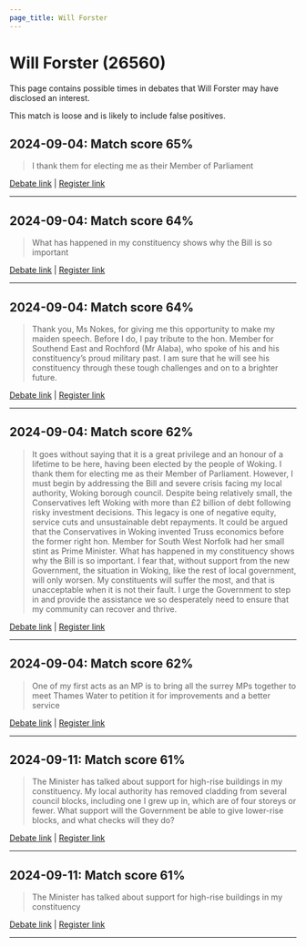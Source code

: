 ```yaml
---
page_title: Will Forster
---
```


# Will Forster  (26560)

This page contains possible times in debates that Will Forster may have disclosed an interest.

This match is loose and is likely to include false positives. 



## 2024-09-04: Match score 65%

>I thank them for electing me as their Member of Parliament

[Debate link](https://www.theyworkforyou.com/debates/?id=2024-09-04b.359.1) | [Register link](https://www.theyworkforyou.com/mp/26560/register)


---



## 2024-09-04: Match score 64%

>What has happened in my constituency shows why the Bill is so important

[Debate link](https://www.theyworkforyou.com/debates/?id=2024-09-04b.359.1) | [Register link](https://www.theyworkforyou.com/mp/26560/register)


---



## 2024-09-04: Match score 64%

>Thank you, Ms Nokes, for giving me this opportunity to make my maiden speech. Before I do, I pay tribute to the hon. Member  for Southend East and Rochford (Mr Alaba), who spoke of his and his constituency’s proud military past. I am sure that he will see his constituency through these tough challenges and on to a brighter future.

[Debate link](https://www.theyworkforyou.com/debates/?id=2024-09-04b.359.1) | [Register link](https://www.theyworkforyou.com/mp/26560/register)


---



## 2024-09-04: Match score 62%

>It goes without saying that it is a great privilege and an honour of a lifetime to be here, having been elected by the people of Woking. I thank them for electing me as their Member of Parliament. However, I must begin by addressing the Bill and severe crisis facing my local authority, Woking borough council. Despite being relatively small, the Conservatives left Woking with more than £2 billion of debt following risky investment decisions. This legacy is one of negative equity, service cuts and unsustainable debt repayments. It could be argued that the Conservatives in Woking invented Truss economics before the former right hon. Member for South West Norfolk had her small stint as Prime Minister. What has happened in my constituency shows why the Bill is so important. I fear that, without support from the new Government, the situation in Woking, like the rest of local government, will only worsen. My constituents will suffer the most, and that is unacceptable when it is not their fault. I urge the Government to step in and provide the assistance we so desperately need to ensure that my community can recover and thrive.

[Debate link](https://www.theyworkforyou.com/debates/?id=2024-09-04b.359.1) | [Register link](https://www.theyworkforyou.com/mp/26560/register)


---



## 2024-09-04: Match score 62%

>One of my first acts as an MP is to bring all the surrey MPs together to meet Thames Water to petition it for improvements and a better service

[Debate link](https://www.theyworkforyou.com/debates/?id=2024-09-04b.359.1) | [Register link](https://www.theyworkforyou.com/mp/26560/register)


---



## 2024-09-11: Match score 61%

>The Minister has talked about support for high-rise buildings in my constituency. My local authority has removed cladding from several council blocks, including one I grew up in, which are of four storeys or fewer. What support will the Government be able to give lower-rise blocks, and what checks will they do?

[Debate link](https://www.theyworkforyou.com/debates/?id=2024-09-11b.856.0) | [Register link](https://www.theyworkforyou.com/mp/26560/register)


---



## 2024-09-11: Match score 61%

>The Minister has talked about support for high-rise buildings in my constituency

[Debate link](https://www.theyworkforyou.com/debates/?id=2024-09-11b.856.0) | [Register link](https://www.theyworkforyou.com/mp/26560/register)


---

